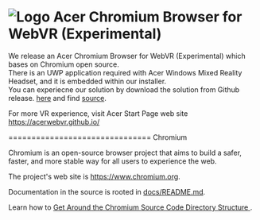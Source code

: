 # ![Logo](https://github.com/acerwebvr/chromium/tree/Acer-Chromium-Browser-for-WebVR/chrome/app/theme/chromium/AcerChromiumBrowser_logo_64.png) Acer Chromium Browser for WebVR (Experimental)

We release an Acer Chromium Browser for WebVR (Experimental) which bases on Chromium open source.  
There is an UWP application required with Acer Windows Mixed Reality Headset, and it is embedded within our installer.   
You can experiecne our solution by download the solution from Github release. [here](https://github.com/acerwebvr/chromium/releases/download/Acer-Chromiun-Browser-v1.00.1001/AcerChromiumBrowserforWebVR_Experimental_v1.00.1001.zip) and find [source](https://github.com/acerwebvr/chromium/tree/Acer-Chromium-Browser-for-WebVR).

For more VR experience, visit Acer Start Page web site https://acerwebvr.github.io/

===============================
Chromium

Chromium is an open-source browser project that aims to build a safer, faster,
and more stable way for all users to experience the web.

The project's web site is https://www.chromium.org.

Documentation in the source is rooted in [docs/README.md](docs/README.md).

Learn how to [Get Around the Chromium Source Code Directory Structure
](https://www.chromium.org/developers/how-tos/getting-around-the-chrome-source-code).
